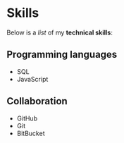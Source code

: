 # Skills

Below is a _list_ of my **technical skills**:

## Programming languages
- SQL
- JavaScript

## Collaboration
- GitHub
- Git
- BitBucket

